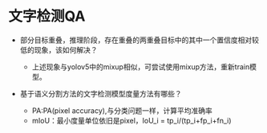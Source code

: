 # 文字检测QA
* 部分目标重叠，推理阶段，存在重叠的两重叠目标中的其中一个置信度相对较低的现象，该如何解决？
    * 上述现象与yolov5中的mixup相似，可尝试使用mixup方法，重新train模型。

* 基于语义分割方法的文字检测模型度量方法有哪些？
  * PA:PA(pixel accuracy),与分类问题一样，计算平均准确率
  * mIoU：最小度量单位依旧是pixel，IoU_i = tp_i/(tp_i+fp_i+fn_i)
  
